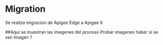 # Migration
Se realiza migracion de Apigee Edge a Apigee X

##Aqui se muestran las imagenes del proceso
Probar imagenes haber si se ven
Imagen 1
